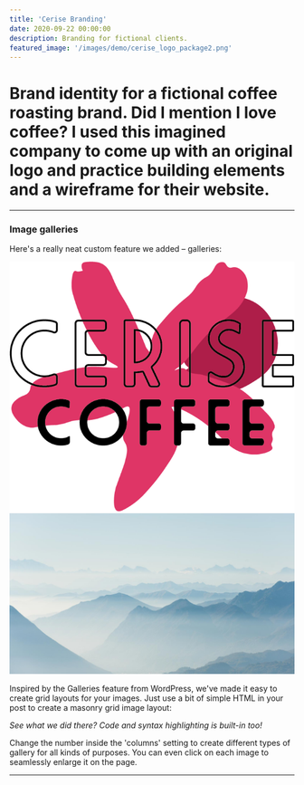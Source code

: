 ```yaml
---
title: 'Cerise Branding'
date: 2020-09-22 00:00:00
description: Branding for fictional clients.
featured_image: '/images/demo/cerise_logo_package2.png'
---
```



# Brand identity for a fictional coffee roasting brand. Did I mention I love coffee? I used this imagined company to come up with an original logo and practice building elements and a wireframe for their website. 

---

### Image galleries

Here's a really neat custom feature we added – galleries:

<div class="gallery" data-columns="3">
	<img src="/images/cerise_logo-cherry.png">
	<img src="/images/demo/demo-landscape-2.jpg">
</div>

Inspired by the Galleries feature from WordPress, we've made it easy to create grid layouts for your images. Just use a bit of simple HTML in your post to create a masonry grid image layout:


*See what we did there? Code and syntax highlighting is built-in too!*

Change the number inside the 'columns' setting to create different types of gallery for all kinds of purposes. You can even click on each image to seamlessly enlarge it on the page.

---
